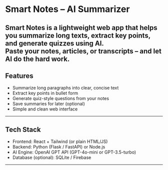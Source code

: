 # Smart Notes – AI Summarizer
Smart Notes is a lightweight web app that helps you summarize long texts, extract key points, and generate quizzes using AI.  
Paste your notes, articles, or transcripts – and let AI do the hard work.
---
## Features
- Summarize long paragraphs into clear, concise text  
- Extract key points in bullet form  
- Generate quiz-style questions from your notes  
- Save summaries for later (optional)  
- Simple and clean web interface  
---
## Tech Stack
- Frontend: React + Tailwind (or plain HTML/JS)  
- Backend: Python (Flask / FastAPI) or Node.js  
- AI Engine: OpenAI GPT API (GPT-4o-mini or GPT-3.5-turbo)  
- Database (optional): SQLite / Firebase  
---

